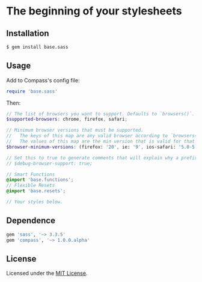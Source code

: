 # The beginning of your stylesheets

## Installation

```sh
$ gem install base.sass
```

## Usage

Add to Compass's config file:

```ruby
require 'base.sass'
```

Then:

```scss
// The list of browsers you want to support. Defaults to `browsers()`.
$supported-browsers: chrome, firefox, safari;

// Minimum browser versions that must be supported.
//   The keys of this map are any valid browser according to `browsers()`.
//   The values of this map are the min version that is valid for that browser according to `browser-versions($browser)`.
$browser-minimum-versions: (firefox: '20', ie: '9', ios-safari: '5.0-5.1', android: '2.3');

// Set this to true to generate comments that will explain why a prefix was included or omitted.
// $debug-browser-support: true;

// Smart Functions
@import 'base.functions';
// Flexible Resets
@import 'base.resets';

// Your styles below.
```

## Dependence

```ruby
gem 'sass', '~> 3.3.5'
gem 'compass', '~> 1.0.0.alpha'
```

## License

Licensed under the [MIT License](http://www.opensource.org/licenses/mit-license.php).
